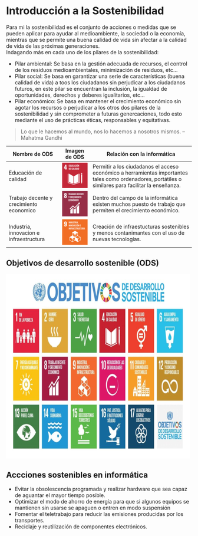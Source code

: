 # Introducción a la Sostenibilidad

Para mi la sostenibilidad es el conjunto de acciones o medidas que se pueden aplicar para ayudar al medioambiente, la sociedad o la economía, mientras que se permite una buena calidad de vida sin afectar a la calidad de vida de las próximas generaciones. <br>
Indagando más en cada uno de los pilares de la sostenibilidad: 
- Pilar ambiental: Se basa en la gestión adecuada de recursos, el control de los residuos medioambientales, minimización de residuos, etc... 
- Pilar social: Se basa en garantizar una serie de características (buena calidad de vida) a toos los ciudadanos sin perjudicar a los ciudadanos futuros, en este pilar se encuentran la inclusión, la igualdad de oportunidades, derechos y deberes igualitarios, etc... 
- Pilar económico: Se basa en mantener el crecimiento económico sin agotar los recursos o perjudicar a los otros dos pilares de la sostenibilidad y sin comprometer a futuras genercaciones, todo esto mediante el uso de prácticas éticas, responsables y equitativas. 

>Lo que le hacemos al mundo, nos lo hacemos a nosotros mismos. – Mahatma Gandhi

| Nombre de ODS | Imagen de ODS | Relación con la informática |
| ------------- | ------------- | --------------------------- |
| Educación de calidad |  ![ODS 4 - Educación de calidad](https://github.com/AidanGuzmanPostigo/P2---MarkDown-basico/blob/main/resources/4.png) | Permitir a los ciudadanos el acceso económico a herramientas importantes tales como ordenadores, portátiles o similares para facilitar la enseñanza. |
| Trabajo decente y crecimiento economico | ![ODS 8 - Trabajo decente y crecimiento economico](https://github.com/AidanGuzmanPostigo/P2---MarkDown-basico/blob/main/resources/8.png) | Dentro del campo de la informática existen muchos puesto de trabajo que permiten el crecimiento económico. |
| Industria, innovacion e infraestructura | ![ODS 9 - Industria, innovacion e infraestructura](https://github.com/AidanGuzmanPostigo/P2---MarkDown-basico/blob/main/resources/9.png) | Creación de infraestucturas sostenibles y menos contanimantes con el uso de nuevas tecnologías. |

## Objetivos de desarrollo sostenible (ODS)
![ODS](https://github.com/AidanGuzmanPostigo/P2---MarkDown-basico/blob/main/resources/ODS.png)

## Accciones sostenibles en informática
- Evitar la obsolescencia programada y realizar hardware que sea capaz de aguantar el mayor tiempo posible.
- Optimizar el modo de ahorro de energía para que si algunos equipos se mantienen sin usarse se apaguen o entren en modo suspensión
- Fomentar el teletrabajo para reducir las emisiones producidas por los transportes.
- Reciclaje y reutilización de componentes electrónicos.
